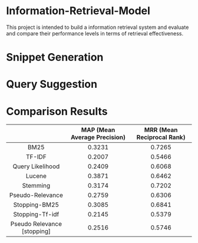 # Information-Retrieval-Model

This project is intended to build a information retrieval system and evaluate and compare
their performance levels in terms of retrieval effectiveness.

# Snippet Generation

# Query Suggestion

# Comparison Results

|                             | MAP (Mean Average Precision) | MRR (Mean Reciprocal Rank) |
|:---------------------------:|:----------------------------:|:--------------------------:|
|             BM25            |            0.3231            |           0.7265           |
|            TF-IDF           |            0.2007            |           0.5466           |
|       Query Likelihood      |            0.2409            |           0.6068           |
|            Lucene           |            0.3871            |           0.6462           |
|           Stemming          |            0.3174            |           0.7202           |
|       Pseudo-Relevance      |            0.2759            |           0.6306           |
|        Stopping-BM25        |            0.3085            |           0.6841           |
|       Stopping-Tf-idf       |            0.2145            |           0.5379           |
| Pseudo Relevance [stopping] |            0.2516            |           0.5746           |
